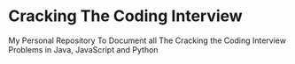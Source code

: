 # Cracking The Coding Interview
My Personal Repository To Document all The Cracking the Coding Interview Problems in Java, JavaScript and Python
